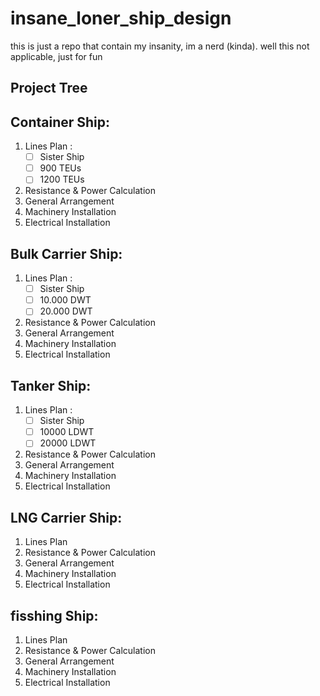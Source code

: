 # insane_loner_ship_design
this is just a repo that contain my insanity, im a nerd (kinda). well this not applicable, just for fun

## Project Tree

Container Ship:
--
1. Lines Plan :
   - [ ] Sister Ship
   - [ ] 900 TEUs
   - [ ] 1200 TEUs
2. Resistance & Power Calculation
3. General Arrangement
4. Machinery Installation
5. Electrical Installation

Bulk Carrier Ship:
--
1. Lines Plan :
   - [ ] Sister Ship
   - [ ] 10.000 DWT
   - [ ] 20.000 DWT
3. Resistance & Power Calculation
4. General Arrangement
5. Machinery Installation
6. Electrical Installation

Tanker Ship:
--
1. Lines Plan :
   - [ ] Sister Ship
   - [ ] 10000 LDWT
   - [ ] 20000 LDWT
2. Resistance & Power Calculation
3. General Arrangement
4. Machinery Installation
5. Electrical Installation

LNG Carrier Ship:
--
1. Lines Plan
2. Resistance & Power Calculation
3. General Arrangement
4. Machinery Installation
5. Electrical Installation

fisshing Ship:
--
1. Lines Plan
2. Resistance & Power Calculation
3. General Arrangement
4. Machinery Installation
5. Electrical Installation
